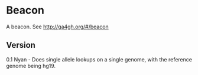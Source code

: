 Beacon
=================
A beacon. See http://ga4gh.org/#/beacon

Version
-----
0.1 Nyan - Does single allele lookups on a single genome, with the reference genome being hg19.

